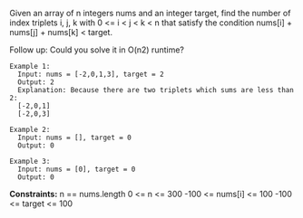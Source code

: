 Given an array of n integers nums and an integer target, find the number of index triplets i, j, k with 0 <= i < j < k < n that satisfy the condition nums[i] + nums[j] + nums[k] < target.

Follow up: Could you solve it in O(n2) runtime?

 
```
Example 1:
  Input: nums = [-2,0,1,3], target = 2
  Output: 2
  Explanation: Because there are two triplets which sums are less than 2:
  [-2,0,1]
  [-2,0,3]

Example 2:
  Input: nums = [], target = 0
  Output: 0

Example 3:
  Input: nums = [0], target = 0
  Output: 0
```  

**Constraints:**
  n == nums.length
  0 <= n <= 300
  -100 <= nums[i] <= 100
  -100 <= target <= 100